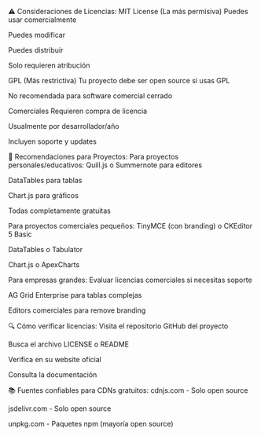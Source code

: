 ⚠️ Consideraciones de Licencias:
MIT License (La más permisiva)
Puedes usar comercialmente

Puedes modificar

Puedes distribuir

Solo requieren atribución

GPL (Más restrictiva)
Tu proyecto debe ser open source si usas GPL

No recomendada para software comercial cerrado

Comerciales
Requieren compra de licencia

Usualmente por desarrollador/año

Incluyen soporte y updates

🎯 Recomendaciones para Proyectos:
Para proyectos personales/educativos:
Quill.js o Summernote para editores

DataTables para tablas

Chart.js para gráficos

Todas completamente gratuitas

Para proyectos comerciales pequeños:
TinyMCE (con branding) o CKEditor 5 Basic

DataTables o Tabulator

Chart.js o ApexCharts

Para empresas grandes:
Evaluar licencias comerciales si necesitas soporte

AG Grid Enterprise para tablas complejas

Editors comerciales para remove branding

🔍 Cómo verificar licencias:
Visita el repositorio GitHub del proyecto

Busca el archivo LICENSE o README

Verifica en su website oficial

Consulta la documentación

📚 Fuentes confiables para CDNs gratuitos:
cdnjs.com - Solo open source

jsdelivr.com - Solo open source

unpkg.com - Paquetes npm (mayoría open source)